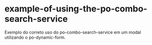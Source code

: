 # example-of-using-the-po-combo-search-service
Exemplo do correto uso do po-combo-search-service em um modal utilizando o po-dynamic-form.
